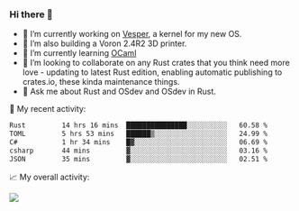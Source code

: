 ### Hi there 👋

<!--
**berkus/berkus** is a ✨ _special_ ✨ repository because its `README.md` (this file) appears on your GitHub profile.

Here are some ideas to get you started:

- 🔭 I’m currently working on ...
- 🌱 I’m currently learning ...
- 👯 I’m looking to collaborate on ...
- 🤔 I’m looking for help with ...
- 💬 Ask me about ...
- 📫 How to reach me: ...
- 😄 Pronouns: ...
- ⚡ Fun fact: ...
-->

- 🔭 I’m currently working on [Vesper](https://github.com/metta-systems/vesper), a kernel for my new OS.
- 🔭 I’m also building a Voron 2.4R2 3D printer.
- 🌱 I’m currently learning [OCaml](https://ocaml.org/manual/5.3/lex.html)
- 👯 I’m looking to collaborate on any Rust crates that you think need more love - updating to latest Rust edition, enabling automatic publishing to crates.io, these kinda maintenance things.
- 💬 Ask me about Rust and OSdev and OSdev in Rust.

💼 My recent activity:

<!--START_SECTION:waka-->

```txt
Rust         14 hrs 16 mins  ███████████████░░░░░░░░░░   60.58 %
TOML         5 hrs 53 mins   ██████▒░░░░░░░░░░░░░░░░░░   24.99 %
C#           1 hr 34 mins    █▓░░░░░░░░░░░░░░░░░░░░░░░   06.69 %
csharp       44 mins         ▓░░░░░░░░░░░░░░░░░░░░░░░░   03.16 %
JSON         35 mins         ▓░░░░░░░░░░░░░░░░░░░░░░░░   02.51 %
```

<!--END_SECTION:waka-->

📈 My overall activity:

![](http://github-profile-summary-cards.vercel.app/api/cards/profile-details?username=berkus&theme=flag_india)
